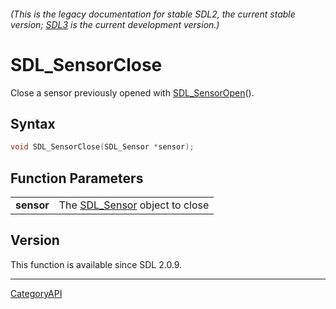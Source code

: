 ###### (This is the legacy documentation for stable SDL2, the current stable version; [SDL3](https://wiki.libsdl.org/SDL3/) is the current development version.)
# SDL_SensorClose

Close a sensor previously opened with [SDL_SensorOpen](SDL_SensorOpen)().

## Syntax

```c
void SDL_SensorClose(SDL_Sensor *sensor);

```

## Function Parameters

|                |                                              |
| -------------- | -------------------------------------------- |
| **sensor**     | The [SDL_Sensor](SDL_Sensor) object to close |

## Version

This function is available since SDL 2.0.9.

----
[CategoryAPI](CategoryAPI)

